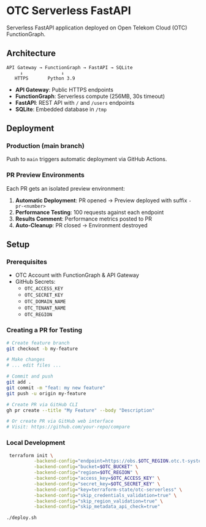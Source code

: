 # OTC Serverless FastAPI

Serverless FastAPI application deployed on Open Telekom Cloud (OTC) FunctionGraph.

## Architecture

```
API Gateway → FunctionGraph → FastAPI → SQLite
     ↓              ↓
   HTTPS       Python 3.9
```

- **API Gateway**: Public HTTPS endpoints
- **FunctionGraph**: Serverless compute (256MB, 30s timeout)
- **FastAPI**: REST API with `/` and `/users` endpoints
- **SQLite**: Embedded database in `/tmp`

## Deployment

### Production (main branch)
Push to `main` triggers automatic deployment via GitHub Actions.

### PR Preview Environments
Each PR gets an isolated preview environment:

1. **Automatic Deployment**: PR opened → Preview deployed with suffix `-pr-<number>`
2. **Performance Testing**: 100 requests against each endpoint
3. **Results Comment**: Performance metrics posted to PR
4. **Auto-Cleanup**: PR closed → Environment destroyed

## Setup

### Prerequisites
- OTC Account with FunctionGraph & API Gateway
- GitHub Secrets:
  - `OTC_ACCESS_KEY`
  - `OTC_SECRET_KEY`
  - `OTC_DOMAIN_NAME`
  - `OTC_TENANT_NAME`
  - `OTC_REGION`

### Creating a PR for Testing
```bash
# Create feature branch
git checkout -b my-feature

# Make changes
# ... edit files ...

# Commit and push
git add .
git commit -m "feat: my new feature"
git push -u origin my-feature

# Create PR via GitHub CLI
gh pr create --title "My Feature" --body "Description"

# Or create PR via GitHub web interface
# Visit: https://github.com/your-repo/compare
```

### Local Development
```bash
 terraform init \
          -backend-config="endpoint=https://obs.$OTC_REGION.otc.t-systems.com" \
          -backend-config="bucket=$OTC_BUCKET" \
          -backend-config="region=$OTC_REGION" \
          -backend-config="access_key=$OTC_ACCESS_KEY" \
          -backend-config="secret_key=$OTC_SECRET_KEY" \
          -backend-config="key=terraform-state/otc-serverless" \
          -backend-config="skip_credentials_validation=true" \
          -backend-config="skip_region_validation=true" \
          -backend-config="skip_metadata_api_check=true"

./deploy.sh
```
